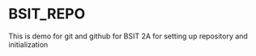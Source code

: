 # BSIT_REPO
This is demo for git and github for BSIT 2A for setting up repository and initialization
